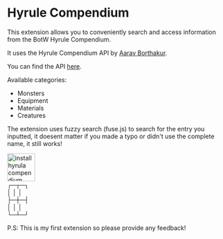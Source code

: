 # Hyrule Compendium

This extension allows you to conveniently search and access information from the BotW Hyrule Compendium.

It uses the Hyrule Compendium API by [Aarav Borthakur](https://github.com/gadhagod).

You can find the API [here](https://gadhagod.github.io/Hyrule-Compendium-API/#/).

Available categories:
- Monsters
- Equipment
- Materials
- Creatures

The extension uses fuzzy search (fuse.js) to search for the entry you inputted, it doesent matter if you made a typo or didn't use the complete name, it still works!

<a title="Install hyrule-compendium-search Raycast Extension" href="https://www.raycast.com/MackoMaxo/hyrule-compendium-search"><img src="https://www.raycast.com/MackoMaxo/hyrule-compendium-search/install_button@2x.png?v=1.1" height="64" alt="install hyrula compendium search" style="height: 64px;"></a>
<br>
┌─┬─┐<br>
│ │ │<br>
├─┼─┤<br>
│ │ │<br>
└─┴─┘


P.S: This is my first extension so please provide any feedback!